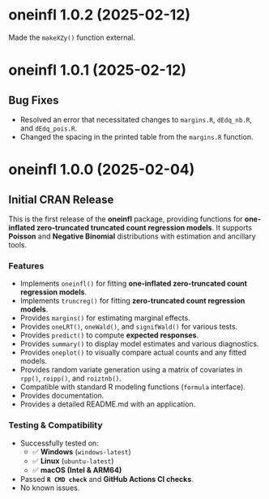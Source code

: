 # oneinfl 1.0.2 (2025-02-12)

Made the `makeXZy()` function external.

# oneinfl 1.0.1 (2025-02-12)

## Bug Fixes

- Resolved an error that necessitated changes to `margins.R`, `dEdq_nb.R`, and `dEdq_pois.R`.
- Changed the spacing in the printed table from the `margins.R` function.

# oneinfl 1.0.0 (2025-02-04)

## Initial CRAN Release

This is the first release of the **oneinfl** package, providing functions for **one-inflated zero-truncated truncated count regression models**. It supports **Poisson** and **Negative Binomial** distributions with estimation and ancillary tools.

### **Features**
- Implements `oneinfl()` for fitting **one-inflated zero-truncated count regression models**.
- Implements `truncreg()` for fitting **zero-truncated count regression models**.
- Provides `margins()` for estimating marginal effects.
- Provides `oneLRT()`, `oneWald()`, and `signifWald()` for various tests.
- Provides `predict()` to compute **expected responses**.
- Provides `summary()` to display model estimates and various diagnostics.
- Provides `oneplot()` to visually compare actual counts and any fitted models.
- Provides random variate generation using a matrix of covariates in `rpp()`, `roipp()`, and `roiztnb()`.
- Compatible with standard R modeling functions (`formula` interface).
- Provides documentation.
- Provides a detailed README.md with an application.

### **Testing & Compatibility**
- Successfully tested on:
  - ✅ **Windows** (`windows-latest`)
  - ✅ **Linux** (`ubuntu-latest`)
  - ✅ **macOS (Intel & ARM64)**
- Passed **`R CMD check`** and **GitHub Actions CI checks**.
- No known issues.